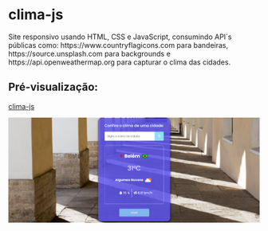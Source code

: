 # clima-js

 <p>Site responsivo usando HTML, CSS e JavaScript, consumindo API´s públicas como: https://www.countryflagicons.com para bandeiras, https://source.unsplash.com para backgrounds e https://api.openweathermap.org para capturar o clima das cidades.</p>

## Pré-visualização:

[clima-js](https://clima-js-silk.vercel.app/)

<div align="center"><img src="image/belem.png" width=auto>
</div>

